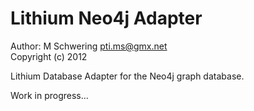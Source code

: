 Lithium Neo4j Adapter
========
Author: M Schwering <pti.ms@gmx.net>  
Copyright (c) 2012

Lithium Database Adapter for the Neo4j graph database.

Work in progress...
